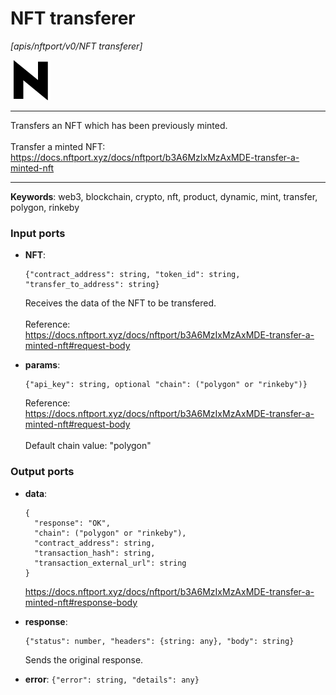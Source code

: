 # NFT transferer

_[apis/nftport/v0/NFT transferer]_

![icon](</assets/icons/352b98b2-6df6-4a21-93e1-a31cf5b9311d.png>)

---

Transfers an NFT which has been previously minted.<br>
<br>
Transfer a minted NFT:<br>
https://docs.nftport.xyz/docs/nftport/b3A6MzIxMzAxMDE-transfer-a-minted-nft<br>

---

__Keywords__: web3, blockchain, crypto, nft, product, dynamic, mint, transfer, polygon, rinkeby

### Input ports

* __NFT__: 
    ```
    {"contract_address": string, "token_id": string, "transfer_to_address": string}
    ```

    Receives the data of the NFT to be transfered.<br>
    <br>
    Reference:<br>
    https://docs.nftport.xyz/docs/nftport/b3A6MzIxMzAxMDE-transfer-a-minted-nft#request-body<br>


* __params__: 
    ```
    {"api_key": string, optional "chain": ("polygon" or "rinkeby")}
    ```

    Reference:<br>
    https://docs.nftport.xyz/docs/nftport/b3A6MzIxMzAxMDE-transfer-a-minted-nft#request-body<br>
    <br>
    Default chain value: "polygon"<br>

### Output ports

* __data__: 
    ```
    {
      "response": "OK",
      "chain": ("polygon" or "rinkeby"),
      "contract_address": string,
      "transaction_hash": string,
      "transaction_external_url": string
    }
    ```

    https://docs.nftport.xyz/docs/nftport/b3A6MzIxMzAxMDE-transfer-a-minted-nft#response-body<br>


* __response__: 
    ```
    {"status": number, "headers": {string: any}, "body": string}
    ```

    Sends the original response.<br>


* __error__: ` {"error": string, "details": any} `

